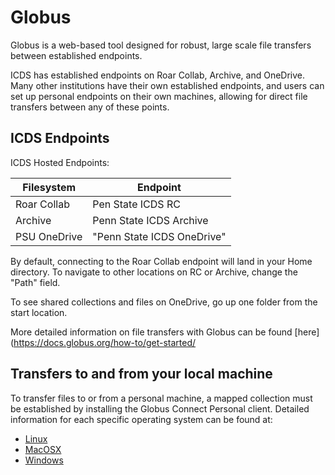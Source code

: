 # Globus

Globus is a web-based tool designed for robust, large scale file transfers between established
endpoints. 

ICDS has established endpoints on Roar Collab, Archive, and OneDrive. Many other 
institutions have their own established endpoints, and users can set up personal endpoints on 
their own machines, allowing for direct file transfers between any of these points.

## ICDS Endpoints

ICDS Hosted Endpoints:

| Filesystem | Endpoint |
| ---- | ---- |
| Roar Collab | Pen State ICDS RC |
| Archive | Penn State ICDS Archive |
| PSU OneDrive | "Penn State ICDS OneDrive" |

By default, connecting to the Roar Collab endpoint will land in your Home directory. 
To navigate to other locations on RC or Archive, change the "Path" field.

To see shared collections and files on OneDrive, go up one folder from the start location.

More detailed information on file transfers with Globus can be found [here](https://docs.globus.org/how-to/get-started/

## Transfers to and from your local machine

To transfer files to or from a personal machine, a mapped collection must be established by installing the 
Globus Connect Personal client. Detailed information for each specific operating system can be found at:

- [Linux](https://docs.globus.org/globus-connect-personal/install/linux/)
- [MacOSX](https://docs.globus.org/globus-connect-personal/install/mac/)
- [Windows](https://docs.globus.org/globus-connect-personal/install/windows/)

